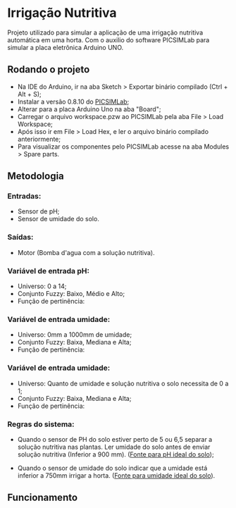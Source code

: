 # Irrigação Nutritiva

Projeto utilizado para simular a aplicação de uma irrigação nutritiva automática em uma horta. Com o auxilio do software PICSIMLab para simular a placa eletrônica Arduino UNO.

## Rodando o projeto

- Na IDE do Arduino, ir na aba Sketch > Exportar binário compilado (Ctrl + Alt + S);
- Instalar a versão 0.8.10 do [PICSIMLab](https://sourceforge.net/projects/picsim/);
- Alterar para a placa Arduino Uno na aba "Board"; 
- Carregar o arquivo workspace.pzw ao PICSIMLab pela aba File > Load Workspace;
- Após isso ir em File > Load Hex, e ler o arquivo binário compilado anteriormente;
- Para visualizar os componentes pelo PICSIMLab acesse na aba Modules > Spare parts.

## Metodologia

### Entradas:
- Sensor de pH;
- Sensor de umidade do solo.

### Saídas:
- Motor (Bomba d'agua com a solução nutritiva).

### Variável de entrada pH:
- Universo: 0 a 14;
- Conjunto Fuzzy: Baixo, Médio e Alto;
- Função de pertinência:

### Variável de entrada umidade:
- Universo: 0mm a 1000mm de umidade;
- Conjunto Fuzzy: Baixa, Mediana e Alta;
- Função de pertinência:

### Variável de entrada umidade:
- Universo: Quanto de umidade e solução nutritiva o solo necessita de 0 a 1;
- Conjunto Fuzzy: Baixa, Mediana e Alta;
- Função de pertinência:

### Regras do sistema:
- Quando o sensor de PH do solo estiver perto de 5 ou 6,5 separar a solução nutritiva nas plantas. Ler umidade do solo antes de enviar solução nutritiva (Inferior a 900 mm). ([Fonte para pH ideal do solo](https://www.assimquefaz.com/horta-em-casa-o-ph-ideal-do-solo-para-cada-planta/)); 

- Quando o sensor de umidade do solo indicar que a umidade está inferior a 750mm irrigar a horta. ([Fonte para umidade ideal do solo](https://eventos.unipampa.edu.br/sciprot/files/2019/09/sciprot_2019_paper_131.pdf)).

## Funcionamento

